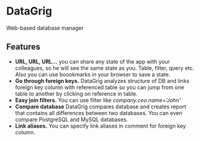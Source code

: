 # DataGrig
Web-based database manager

## Features
* **URL, URL, URL...** you can share any state of the app with your colleagues, so he will see the same state as you. Table, filter, query etc. Also you can use boookmarks in your browser to save a state.
* **Go through foreign keys.** DataGrig analyzes structure of DB and links foreign key column with referenced table so you can jump from one table to another by clicking on reference in table.
* **Easy join filters.** You can use filter like *company.ceo.name='John'*
* **Compare database** DataGrig compares database and creates report that contains all differences between two databases. You can even compare PostgreSQL and MySQL databases.
* **Link aliases.** You can specify link aliases in comment for foreign key column.
